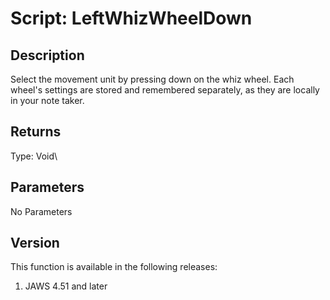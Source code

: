 # Script: LeftWhizWheelDown

## Description

Select the movement unit by pressing down on the whiz wheel. Each
wheel\'s settings are stored and remembered separately, as they are
locally in your note taker.

## Returns

Type: Void\

## Parameters

No Parameters

## Version

This function is available in the following releases:

1.  JAWS 4.51 and later
